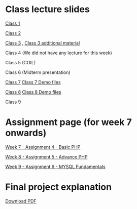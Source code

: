 # Class lecture slides
[Class 1](week1.pdf)

[Class 2](week%2.pdf)

[Class 3](lectureslides/Week3%20Lecture%20PDF/2024_class3.pdf) ,
[Class 3 additional material](lectureslides/Week3%20Lecture%20PDF/2024_class3_fullreference.pdf)

Class 4 (We did not have any lecture for this week)

Class 5 (COIL)

Class 6 (Midterm presentation)

[Class 7](2024_class7_PHP1.pdf)
[Class 7 Demo files](lectureslides/Week7%Lecture/demo)

[Class 8](2024_class8_PHP2.pdf)
[Class 8 Demo files](lectureslides/codeforexample)

[Class 9](Week9lecture/2024_class9_IntroSQL-v2.pdf)

# Assignment page (for week 7 onwards)
[Week 7 - Assignment 4 - Basic PHP](lectureslides/Assignment-4)

[Week 8 - Assignment 5 - Advance PHP](lectureslides/Assignment-5-main)

[Week 9 - Assignment 6 - MYSQL Fundamentals](lectureslides/assignment6-new)

# Final project explanation
[Download PDF](finalproject-explanation.pdf)
